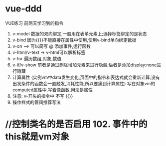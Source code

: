 # vue-ddd
VUE练习
前两天学习到的指令
1. v-model 数据的双向绑定,一般用在表单元素上;选择标签绑定的是状态
2. v-bind 因为{{}}不能直接在属性中使用,使用v-bind单向绑定数据
3. v-on ==> 可以简写 @ 添加事件,运行函数
4. v-html/v-text -> v-html可以解析标签
5. v-for 遍历数组,对象,数值
6. v-if/v-show 前者是通过删除增加元素来进行隐藏;后者是添加display:none进行隐藏
7. 计算属性 (实例vm中data发生变化,页面中的指令和表达式就会重新计算;没有出发条件的函数会一直触发,消耗性能,所以要痛到计算属性)
   写在对象vm的computed属性中,写着像函数,用法是属性
100. 注意: v-开头的指令中 不写 {{}} 
101. 操作样式的管阀推荐写法
  <h1 :class="{ red: 布尔值,..}">  //控制类名的是否启用
 102. 事件中的this就是vm对象
